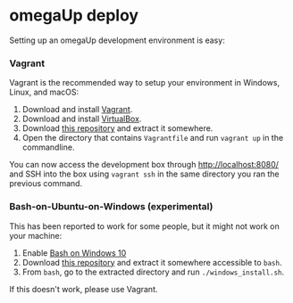 omegaUp deploy
==============

Setting up an omegaUp development environment is easy:

### Vagrant

Vagrant is the recommended way to setup your environment in Windows, Linux, and macOS:

1. Download and install [Vagrant](https://www.vagrantup.com/downloads.html).
2. Download and install [VirtualBox](https://www.virtualbox.org/wiki/Downloads).
3. Download [this repository](https://github.com/omegaup/deploy/archive/master.zip)
   and extract it somewhere.
4. Open the directory that contains `Vagrantfile` and run `vagrant up` in the
   commandline.

You can now access the development box through
[http://localhost:8080/](http://localhost:8080) and SSH into the box using
`vagrant ssh` in the same directory you ran the previous command.

### Bash-on-Ubuntu-on-Windows (experimental)

This has been reported to work for some people, but it might not work on your machine:

1. Enable [Bash on Windows 10](https://msdn.microsoft.com/commandline/wsl/install_guide)
2. Download [this repository](https://github.com/omegaup/deploy/archive/master.zip)
   and extract it somewhere accessible to `bash`.
3. From `bash`, go to the extracted directory and run `./windows_install.sh`.
 
If this doesn't work, please use Vagrant.
